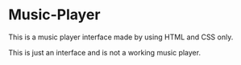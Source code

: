# Music-Player
This is a music player interface made by using HTML and CSS only.

This is just an interface and is not a working music player.
